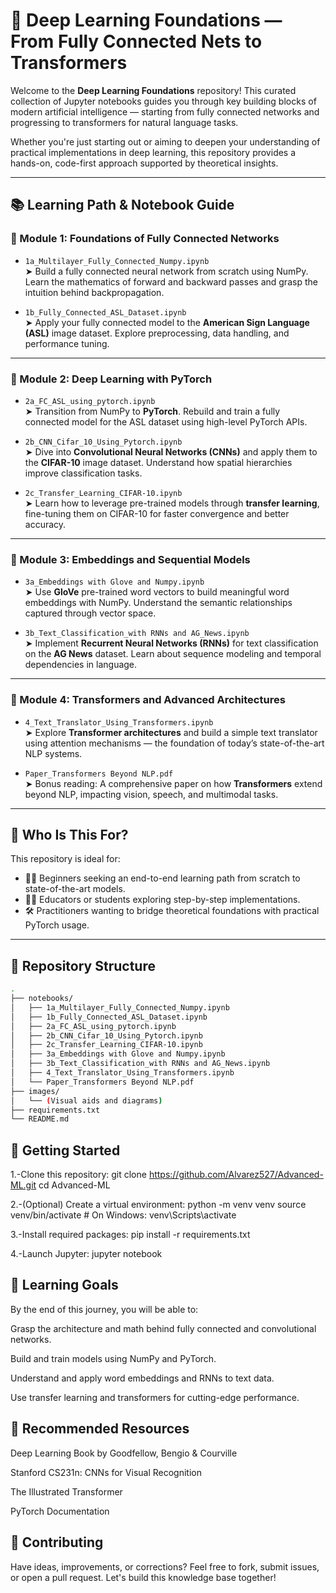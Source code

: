 # 🧠 Deep Learning Foundations — From Fully Connected Nets to Transformers

Welcome to the **Deep Learning Foundations** repository! This curated collection of Jupyter notebooks guides you through key building blocks of modern artificial intelligence — starting from fully connected networks and progressing to transformers for natural language tasks.

Whether you're just starting out or aiming to deepen your understanding of practical implementations in deep learning, this repository provides a hands-on, code-first approach supported by theoretical insights.

---

## 📚 Learning Path & Notebook Guide

### 🔹 Module 1: Foundations of Fully Connected Networks

- `1a_Multilayer_Fully_Connected_Numpy.ipynb`  
  ➤ Build a fully connected neural network from scratch using NumPy. Learn the mathematics of forward and backward passes and grasp the intuition behind backpropagation.

- `1b_Fully_Connected_ASL_Dataset.ipynb`  
  ➤ Apply your fully connected model to the **American Sign Language (ASL)** image dataset. Explore preprocessing, data handling, and performance tuning.

---

### 🔹 Module 2: Deep Learning with PyTorch

- `2a_FC_ASL_using_pytorch.ipynb`  
  ➤ Transition from NumPy to **PyTorch**. Rebuild and train a fully connected model for the ASL dataset using high-level PyTorch APIs.

- `2b_CNN_Cifar_10_Using_Pytorch.ipynb`  
  ➤ Dive into **Convolutional Neural Networks (CNNs)** and apply them to the **CIFAR-10** image dataset. Understand how spatial hierarchies improve classification tasks.

- `2c_Transfer_Learning_CIFAR-10.ipynb`  
  ➤ Learn how to leverage pre-trained models through **transfer learning**, fine-tuning them on CIFAR-10 for faster convergence and better accuracy.

---

### 🔹 Module 3: Embeddings and Sequential Models

- `3a_Embeddings with Glove and Numpy.ipynb`  
  ➤ Use **GloVe** pre-trained word vectors to build meaningful word embeddings with NumPy. Understand the semantic relationships captured through vector space.

- `3b_Text_Classification_with RNNs and AG_News.ipynb`  
  ➤ Implement **Recurrent Neural Networks (RNNs)** for text classification on the **AG News** dataset. Learn about sequence modeling and temporal dependencies in language.

---

### 🔹 Module 4: Transformers and Advanced Architectures

- `4_Text_Translator_Using_Transformers.ipynb`  
  ➤ Explore **Transformer architectures** and build a simple text translator using attention mechanisms — the foundation of today’s state-of-the-art NLP systems.

- `Paper_Transformers Beyond NLP.pdf`  
  ➤ Bonus reading: A comprehensive paper on how **Transformers** extend beyond NLP, impacting vision, speech, and multimodal tasks.

---

## 🧪 Who Is This For?

This repository is ideal for:

- 👩‍💻 Beginners seeking an end-to-end learning path from scratch to state-of-the-art models.
- 🧑‍🏫 Educators or students exploring step-by-step implementations.
- 🛠️ Practitioners wanting to bridge theoretical foundations with practical PyTorch usage.

---

## 📁 Repository Structure

```bash
.
├── notebooks/
│   ├── 1a_Multilayer_Fully_Connected_Numpy.ipynb
│   ├── 1b_Fully_Connected_ASL_Dataset.ipynb
│   ├── 2a_FC_ASL_using_pytorch.ipynb
│   ├── 2b_CNN_Cifar_10_Using_Pytorch.ipynb
│   ├── 2c_Transfer_Learning_CIFAR-10.ipynb
│   ├── 3a_Embeddings with Glove and Numpy.ipynb
│   ├── 3b_Text_Classification_with RNNs and AG_News.ipynb
│   ├── 4_Text_Translator_Using_Transformers.ipynb
│   └── Paper_Transformers Beyond NLP.pdf
├── images/
│   └── (Visual aids and diagrams)
├── requirements.txt
└── README.md

```
## 🚀 Getting Started

1.-Clone this repository:
git clone https://github.com/Alvarez527/Advanced-ML.git
cd Advanced-ML

2.-(Optional) Create a virtual environment:
python -m venv venv
source venv/bin/activate  # On Windows: venv\Scripts\activate

3.-Install required packages:
pip install -r requirements.txt

4.-Launch Jupyter:
jupyter notebook

## 🎯 Learning Goals
By the end of this journey, you will be able to:

Grasp the architecture and math behind fully connected and convolutional networks.

Build and train models using NumPy and PyTorch.

Understand and apply word embeddings and RNNs to text data.

Use transfer learning and transformers for cutting-edge performance.

## 📎 Recommended Resources
Deep Learning Book by Goodfellow, Bengio & Courville

Stanford CS231n: CNNs for Visual Recognition

The Illustrated Transformer

PyTorch Documentation

## 🤝 Contributing
Have ideas, improvements, or corrections? Feel free to fork, submit issues, or open a pull request. Let's build this knowledge base together!





